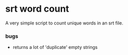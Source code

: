# srt word count

A very simple script to count unique words in an srt file. 

### bugs

- returns a lot of 'duplicate' empty strings
